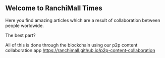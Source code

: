 ## Welcome to RanchiMall Times

Here you find amazing articles which are a result of collaboration between people worldwide. 

The best part? 

All of this is done through the blockchain using our p2p content collaboration app https://ranchimall.github.io/p2p-content-collaboration

